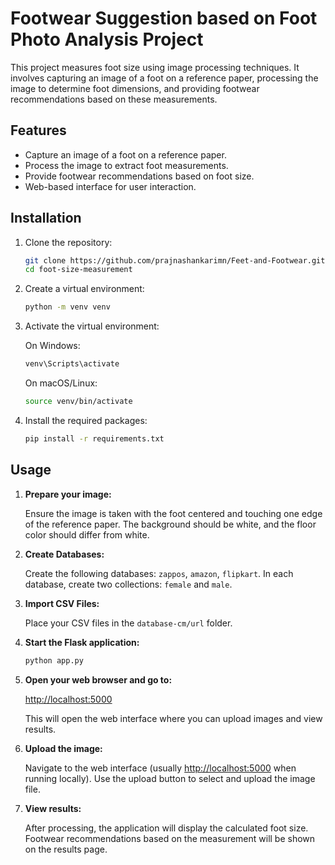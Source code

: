 # Footwear Suggestion based on Foot Photo Analysis Project

This project measures foot size using image processing techniques. It involves capturing an image of a foot on a reference paper, processing the image to determine foot dimensions, and providing footwear recommendations based on these measurements.

## Features
- Capture an image of a foot on a reference paper.
- Process the image to extract foot measurements.
- Provide footwear recommendations based on foot size.
- Web-based interface for user interaction.


## Installation

1. Clone the repository:

    ```bash
    git clone https://github.com/prajnashankarimn/Feet-and-Footwear.git.git
    cd foot-size-measurement
    ```

2. Create a virtual environment:

    ```bash
    python -m venv venv
    ```

3. Activate the virtual environment:

    On Windows:

    ```bash
    venv\Scripts\activate
    ```

    On macOS/Linux:

    ```bash
    source venv/bin/activate
    ```

4. Install the required packages:

    ```bash
    pip install -r requirements.txt
    ```

## Usage

1. **Prepare your image:**

    Ensure the image is taken with the foot centered and touching one edge of the reference paper. The background should be white, and the floor color should differ from white.

2. **Create Databases:**

    Create the following databases: `zappos`, `amazon`, `flipkart`. In each database, create two collections: `female` and `male`.

3. **Import CSV Files:**

    Place your CSV files in the `database-cm/url` folder.

4. **Start the Flask application:**

    ```bash
    python app.py
    ```
    
5. **Open your web browser and go to:**

    [http://localhost:5000](http://localhost:5000)

    This will open the web interface where you can upload images and view results.

6. **Upload the image:**

    Navigate to the web interface (usually [http://localhost:5000](http://localhost:5000) when running locally). Use the upload button to select and upload the image file.

7. **View results:**

    After processing, the application will display the calculated foot size. Footwear recommendations based on the measurement will be shown on the results page.
